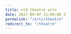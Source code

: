 ```yaml
---
title: old theatre arts
date: 2017-09-07 21:09:00 Z
permalink: "/arts/theatre"
redirect_to: "/theatre"
---
```


